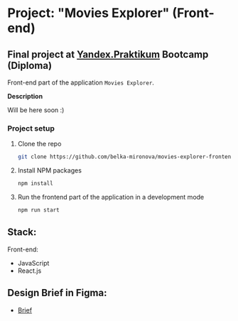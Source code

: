 # Project:  "Movies Explorer"  (Front-end)

## Final project at [Yandex.Praktikum](https://praktikum.yandex.com/) Bootcamp (Diploma)

Front-end part of the application `Movies Explorer`.

**Description**

Will be here soon :)


### Project setup

1. Clone the repo
   ```sh
   git clone https://github.com/belka-mironova/movies-explorer-frontend.git
   ```
2. Install NPM packages
   ```sh
   npm install
   ```
3. Run the frontend part of the application in a development mode 
   ```sh
   npm run start
   ```

## Stack: 

Front-end:
* JavaScript 
* React.js

## Design Brief in Figma: 

* [Brief](https://disk.yandex.com/d/BVrwqz4j8KsnQg) 